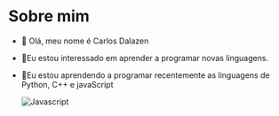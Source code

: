 # Sobre mim
- 👋 Olá, meu nome é Carlos Dalazen
- 👀Eu estou interessado em aprender a programar novas linguagens.
- 🌱Eu estou aprendendo a programar recentemente as linguagens de Python, C++ e javaScript
 
  ![Javascript](https://img.shields.io/badge/JavaScript-323330?style=for-the-badge&logo=javascript&logoColor=F7DF1E)

